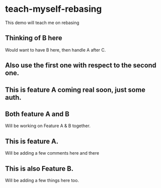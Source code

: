 # teach-myself-rebasing

This demo will teach me on rebasing

## Thinking of B here

Would want to have B here, then handle A after C.

## Also use the first one with respect to the second one.

## This is feature A coming real soon, just some auth.

## Both feature A and B

Will be working on Feature A & B together.

## This is feature A.

Will be adding a few comments here and there

## This is also Feature B.

Will be adding a few things here too.
